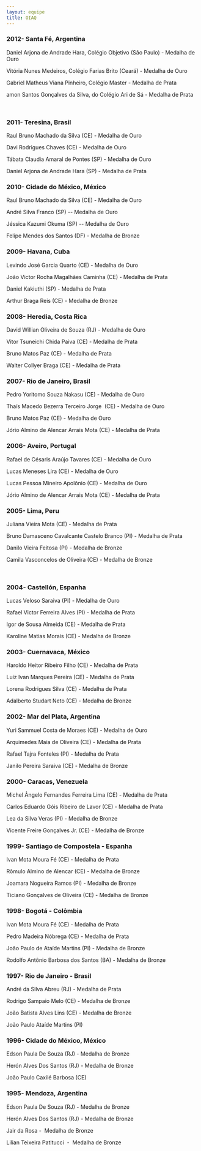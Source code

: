 ```yaml
--- 
layout: equipe
title: OIAQ
--- 
```

### 2012- Santa Fé, Argentina

  
Daniel Arjona de Andrade Hara, Colégio Objetivo (São Paulo) -&nbsp;Medalha de Ouro

Vitória Nunes Medeiros, Colégio Farias Brito (Ceará) - Medalha de Ouro

Gabriel Matheus Viana Pinheiro, Colégio Master - Medalha de Prata

amon Santos Gonçalves da Silva, do Colégio Ari de Sá - Medalha de Prata

 

### 2011- Teresina, Brasil

  
Raul Bruno Machado da Silva (CE) - Medalha de Ouro

Davi Rodrigues Chaves (CE) - Medalha de Ouro

Tábata Claudia Amaral de Pontes (SP) - Medalha de Ouro

Daniel Arjona de Andrade Hara (SP) - Medalha de Prata

### 2010- Cidade do México, México

  
Raul Bruno Machado da Silva (CE) - Medalha de Ouro

André Silva Franco (SP) -- Medalha de Ouro

Jéssica Kazumi Okuma (SP) -- Medalha de Ouro

Felipe Mendes dos Santos (DF) - Medalha de Bronze

### 2009- Havana, Cuba

  
Levindo José Garcia Quarto (CE) - Medalha de Ouro

João Victor Rocha Magalhães Caminha (CE) - Medalha de Prata

Daniel Kakiuthi (SP) - Medalha de Prata

Arthur Braga Reis (CE) - Medalha de Bronze

### 2008- Heredia, Costa Rica

  
David Willian Oliveira de Souza (RJ) - Medalha de Ouro

Vitor Tsuneichi Chida Paiva (CE) - Medalha de Prata

Bruno Matos Paz (CE) - Medalha de Prata

Walter Collyer Braga (CE) - Medalha de Prata

### 2007- Rio de Janeiro, Brasil

  
Pedro Yoritomo Souza Nakasu (CE) -&nbsp;Medalha de Ouro

Thaís Macedo Bezerra Terceiro Jorge  (CE) - Medalha de Ouro



Bruno Matos Paz (CE) - Medalha de Ouro

  
Jório Almino de Alencar Arrais Mota (CE) -&nbsp;Medalha de Prata

### 2006- Aveiro, Portugal



Rafael de Césaris Araújo Tavares (CE) - Medalha de Ouro



Lucas Meneses Lira (CE) - Medalha de Ouro



Lucas Pessoa Mineiro Apolônio (CE) - Medalha de Ouro



Jório Almino de Alencar Arrais Mota (CE) - Medalha de Prata



### 2005- Lima, Peru

  
Juliana Vieira Mota (CE) - Medalha de Prata

Bruno Damasceno Cavalcante Castelo Branco (PI) - Medalha de Prata

Danilo Vieira Feitosa (PI) - Medalha de Bronze

Camila Vasconcelos de Oliveira (CE) - Medalha de Bronze

 

### 2004- Castellón, Espanha

  
Lucas Veloso Saraiva (PI) - Medalha de Ouro

Rafael Victor Ferreira Alves (PI) - Medalha de Prata

Igor de Sousa Almeida (CE) - Medalha de Prata

Karoline Matias Morais (CE) - Medalha de Bronze

### 2003- Cuernavaca, México

  
Haroldo Heitor Ribeiro Filho (CE) - Medalha de Prata

Luiz Ivan Marques Pereira (CE) - Medalha de Prata

Lorena Rodrigues Silva (CE) - Medalha de Prata

Adalberto Studart Neto (CE) - Medalha de Bronze

### 2002- Mar del Plata, Argentina

  
Yuri Sammuel Costa de Moraes (CE) -&nbsp;Medalha de Ouro

Arquimedes Maia de Oliveira (CE) - Medalha de Prata

Rafael Tajra Fonteles (PI) - Medalha de Prata

Janilo Pereira Saraiva (CE) - Medalha de Bronze

### 2000- Caracas, Venezuela

  
Michel &Acirc;ngelo Fernandes Ferreira Lima (CE) - Medalha de Prata

Carlos Eduardo Góis Ribeiro de Lavor (CE) - Medalha de Prata

Lea da Silva Veras (PI) - Medalha de Bronze

Vicente Freire Gonçalves Jr. (CE) - Medalha de Bronze

### 1999- Santiago de Compostela - Espanha

  
Ivan Mota Moura Fé&nbsp;(CE) -&nbsp;Medalha de Prata

Rômulo Almino de Alencar (CE) - Medalha de Bronze

Joamara Nogueira Ramos (PI) - Medalha de Bronze

Ticiano Gonçalves de Oliveira (CE) - Medalha de Bronze

### 1998- Bogotá - Colômbia

  
Ivan Mota Moura Fé&nbsp;(CE) -&nbsp;Medalha de Prata

Pedro Madeira Nóbrega (CE) - Medalha de Prata

João Paulo de Ataíde Martins (PI) - Medalha de Bronze

Rodolfo Antônio Barbosa dos Santos (BA) - Medalha de Bronze

### 1997- Rio de Janeiro - Brasil

  
André da Silva Abreu&nbsp;(RJ) -&nbsp;Medalha de Prata

Rodrigo Sampaio Melo (CE) - Medalha de Bronze

João Batista Alves Lins (CE) - Medalha de Bronze

João Paulo Ataíde Martins (PI)

### 1996- Cidade do México, México



Edson Paula De Souza (RJ) - Medalha de Bronze



Herón Alves Dos Santos (RJ) - Medalha de Bronze



João Paulo Caxilé Barbosa (CE)



### 1995- Mendoza, Argentina



Edson Paula De Souza (RJ) - Medalha de Bronze



Herón Alves Dos Santos (RJ) - Medalha de Bronze



Jair da Rosa -  Medalha de Bronze



Lilian Teixeira Patitucci  -  Medalha de Bronze

 




